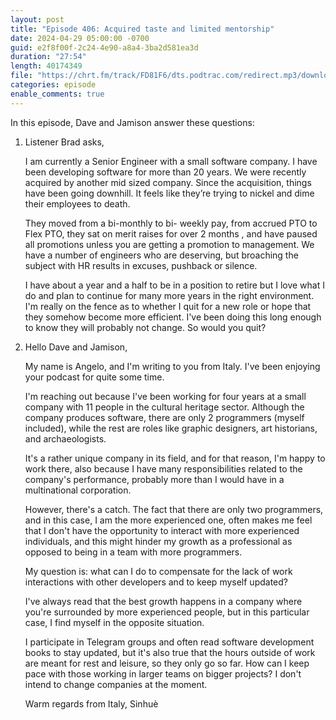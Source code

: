 ```yaml
---
layout: post
title: "Episode 406: Acquired taste and limited mentorship"
date: 2024-04-29 05:00:00 -0700
guid: e2f8f00f-2c24-4e90-a8a4-3ba2d581ea3d
duration: "27:54"
length: 40174349
file: "https://chrt.fm/track/FD81F6/dts.podtrac.com/redirect.mp3/download.softskills.audio/sse-406.mp3"
categories: episode
enable_comments: true
---
```


In this episode, Dave and Jamison answer these questions:

1. Listener Brad asks,
   
   I am currently a Senior Engineer with a small software company. I have been developing software for more than 20 years. We were recently acquired by another mid sized company. Since the acquisition, things have been going downhill. It feels like they’re trying to nickel and dime their employees to death.
   
   They moved from a bi-monthly to bi- weekly pay, from accrued PTO to Flex PTO, they sat on merit raises for over 2 months , and have paused all promotions unless you are getting a promotion to management. We have a number of engineers who are deserving, but broaching the subject with HR results in excuses, pushback or silence.
   
   I have about a year and a half to be in a position to retire but I love what I do and plan to continue for many more years in the right environment. I'm really on the fence as to whether I quit for a new role or hope that they somehow become more efficient. I've been doing this long enough to know they will probably not change. So would you quit?

2. Hello Dave and Jamison,
   
   
   My name is Angelo, and I'm writing to you from Italy. I've been enjoying your podcast for quite some time.
   
   I'm reaching out because I've been working for four years at a small company with 11 people in the cultural heritage sector. Although the company produces software, there are only 2 programmers (myself included), while the rest are roles like graphic designers, art historians, and archaeologists.
   
   It's a rather unique company in its field, and for that reason, I'm happy to work there, also because I have many responsibilities related to the company's performance, probably more than I would have in a multinational corporation.
   
   However, there's a catch. The fact that there are only two programmers, and in this case, I am the more experienced one, often makes me feel that I don't have the opportunity to interact with more experienced individuals, and this might hinder my growth as a professional as opposed to being in a team with more programmers.
   
   My question is: what can I do to compensate for the lack of work interactions with other developers and to keep myself updated?
   
   I've always read that the best growth happens in a company where you're surrounded by more experienced people, but in this particular case, I find myself in the opposite situation.
   
   I participate in Telegram groups and often read software development books to stay updated, but it's also true that the hours outside of work are meant for rest and leisure, so they only go so far. How can I keep pace with those working in larger teams on bigger projects? I don't intend to change companies at the moment.
   
   Warm regards from Italy,
   Sinhuè
